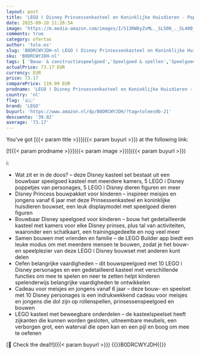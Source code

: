 ```yaml
---
layout: post
title: 'LEGO ǀ Disney Prinsessenkasteel en Koninklijke Huisdieren - Poppenhuis Speelgoed - Incl. Ariel  Rapunzel  Mulan  Jasmine en Vaiana Poppetjes en Dieren - Cadeau voor Meisjes 43267'
date: 2025-09-10 11:26:54
image: 'https://m.media-amazon.com/images/I/513RW8yZvML._SL500_._SL400_.jpg'
comments: true
category: ofertas
author: 'tole.es'
slug: 'B0DRCWYJDH-nl LEGO ǀ Disney Prinsessenkasteel en Koninklijke Huisdieren...'
sku: 'B0DRCWYJDH-nl'
tags: [ 'Bouw- & constructiespeelgoed','Speelgoed & spellen','Speelgoedbouwsets','lego','🇳🇱', ]
actualPrice: 73.17 EUR
currency: EUR
price: 73.17
comparePrice: 119.99 EUR
prodname: 'LEGO ǀ Disney Prinsessenkasteel en Koninklijke Huisdieren - Poppenhuis Speelgoed - Incl. Ariel  Rapunzel  Mulan  Jasmine en Vaiana Poppetjes en Dieren - Cadeau voor Meisjes 43267'
country: 'nl'
flag: '🇳🇱'
brand: 'LEGO'
buyurl: 'https://www.amazon.nl/dp/B0DRCWYJDH/?tag=tolees0b-21'
descuento: '39.02'
average: '73.17'
---
```


You've got [{{< param title >}}]({{< param buyurl >}}) at the following link:

[![{{< param prodname >}}]({{< param image >}})]({{< param buyurl >}})

ℹ️:

- Wat zit er in de doos? – deze Disney kasteel set bestaat uit een bouwbaar speelgoed kasteel met meerdere kamers, 5 LEGO ǀ Disney poppetjes van personages, 5 LEGO ǀ Disney dieren figuren en meer
- Disney Princess bouwpakket voor kinderen – inspireer meisjes en jongens vanaf 6 jaar met deze Prinsessenkasteel en koninklijke huisdieren bouwset, een leuk displaymodel met speelgoed dieren figuren
- Bouwbaar Disney speelgoed voor kinderen – bouw het gedetailleerde kasteel met kamers voor elke Disney prinses, plus tal van activiteiten, waaronder een schatkaart, een trainingsgedeelte en nog veel meer
- Samen bouwen met vrienden en familie – de LEGO Builder app biedt een leuke modus om met meerdere mensen te bouwen, zodat je het bouw- en speelplezier van deze LEGO ǀ Disney bouwset met anderen kunt delen
- Oefen belangrijke vaardigheden – dit bouwspeelgoed met 10 LEGO ǀ Disney personages en een gedetailleerd kasteel met verschillende functies om mee te spelen en neer te zetten helpt kinderen spelenderwijs belangrijke vaardigheden te ontwikkelen
- Cadeau voor meisjes en jongens vanaf 6 jaar – deze bouw- en speelset met 10 Disney personages is een indrukwekkend cadeau voor meisjes en jongens die dol zijn op rollenspellen, prinsessenspeelgoed en bouwen
- LEGO kasteel met beweegbare onderdelen – de kasteelspeelset heeft zijkanten die kunnen worden gesloten, uitneembare meubels, een verborgen grot, een waterval die open kan en een pijl en boog om mee te oefenen

[🛒 Check the deal!!]({{< param buyurl >}})
{{<world>}}B0DRCWYJDH{{</world>}}
